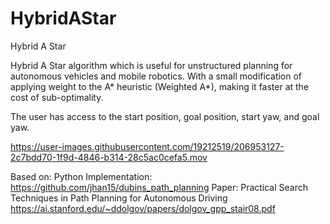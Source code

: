 # HybridAStar
Hybrid A Star

Hybrid A Star algorithm which is useful for unstructured planning for autonomous vehicles and mobile robotics.
With a small modification of applying weight to the A* heuristic (Weighted A*), making it faster at the cost of sub-optimality.

The user has access to the start position, goal position, start yaw, and goal yaw.

https://user-images.githubusercontent.com/19212519/206953127-2c7bdd70-1f9d-4846-b314-28c5ac0cefa5.mov

Based on:
Python Implementation: https://github.com/jhan15/dubins_path_planning
Paper: Practical Search Techniques in Path Planning for Autonomous Driving
https://ai.stanford.edu/~ddolgov/papers/dolgov_gpp_stair08.pdf
